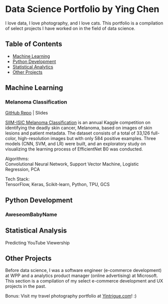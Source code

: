 # Data Science Portfolio by Ying Chen

I love data, I love photography, and I love cats. This portfolio is a compilation of select projects I have worked on in the field of data science.

## Table of Contents

- [Machine Learning](#machine_learning)
- [Python Development](#python_dev)
- [Statistical Analytics](#statistical_analysis)
- [Other Projects](#others)

<a name="machine_learning"></a>

## Machine Learning

### Melanoma Classification 

[GitHub Repo](https://github.com/yintrigue/portfolio-ds/tree/master/melanoma) | Slides

[SIIM-ISIC Melanoma Classification](https://www.kaggle.com/c/siim-isic-melanoma-classification) is an annual Kaggle competition on identifying the deadly skin cancer, Melanoma, based on images of skin lesions and patient metadata. The dataset consists of a total of 33,126 full-color, high-resolution images but with only 584 positive examples. Three models (CNN, SVM, and LR) were built, and an exploratory study on visualizing the learning process of EfficientNet B0  was conducted.

Algorithms:  
Convolutional Neural Network, Support Vector Machine, Logistic Regression, PCA

Tech Stack:  
TensorFlow, Keras, Scikit-learn, Python, TPU, GCS

<a name="python_dev"></a>

## Python Development

### AweseomBabyName

<a name="statistical_analysis"></a>

## Statistical Analysis

Predicting YouTube Viewership

<a name="others"></a>

## Other Projects

Before data science, I was a software engineer (e-commerce development) at WPP and a analytics product manager (online advertising) at Microsoft. This section is a compilation of my select e-commerce development and UX projects in the past.

Bonus: Visit my travel photography portfolio at [Yintrigue.com]()! :)